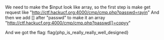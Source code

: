 We need to make the $input look like array, so the first step is make get request like "http://ctf.hackucf.org:4000/cmp/cmp.php?passwd=rayin"
And then we add [] after "passwd" to make it an array "http://ctf.hackucf.org:4000/cmp/cmp.php?passwd[]=copyy"

And we got the flag: flag{php_is_really_really_well_designed}
